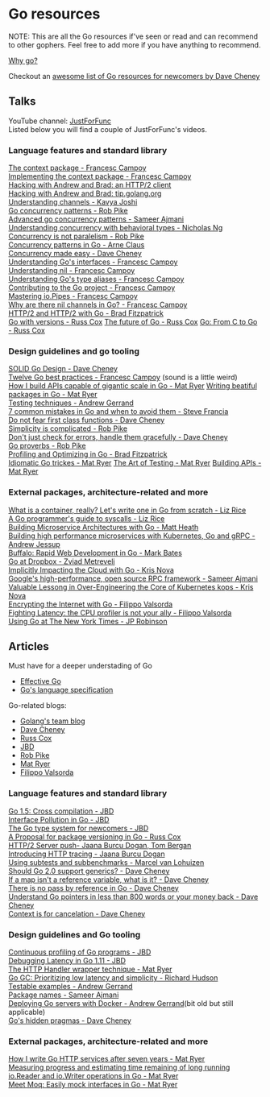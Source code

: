 # Go resources
NOTE: This are all the Go resources if've seen or read and can recommend to other gophers. Feel free to add more if you have anything to recommend.

[Why go?](https://dave.cheney.net/2017/03/20/why-go)

Checkout an [awesome list of Go resources for newcomers by Dave Cheney](https://dave.cheney.net/resources-for-new-go-programmers)

## Talks
YouTube channel: [JustForFunc](https://www.youtube.com/channel/UC_BzFbxG2za3bp5NRRRXJSw)  
Listed below you will find a couple of JustForFunc's videos.
### Language features and standard library
[The context package - Francesc Campoy](https://www.youtube.com/watch?v=LSzR0VEraWw)  
[Implementing the context package - Francesc Campoy](https://www.youtube.com/watch?v=8M90t0KvEDY)  
[Hacking with Andrew and Brad: an HTTP/2 client](https://www.youtube.com/watch?v=yG-UaBJXZ80)  
[Hacking with Andrew and Brad: tip.golang.org](https://www.youtube.com/watch?v=1rZ-JorHJEY)  
[Understanding channels - Kavya Joshi](https://www.youtube.com/watch?v=KBZlN0izeiY)  
[Go concurrency patterns - Rob Pike](https://www.youtube.com/watch?v=f6kdp27TYZs)  
[Advanced go concurrency patterns - Sameer Ajmani](https://www.youtube.com/watch?v=QDDwwePbDtw)  
[Understanding concurrency with behavioral types - Nicholas Ng](https://www.youtube.com/watch?v=SzgRMrrbTnM)  
[Concurrency is not paralelism - Rob Pike](https://www.youtube.com/watch?v=cN_DpYBzKso)  
[Concurrency patterns in Go - Arne Claus](https://www.youtube.com/watch?v=rDRa23k70CU)  
[Concurrency made easy - Dave Cheney](https://www.youtube.com/watch?v=yKQOunhhf4A)  
[Understanding Go's interfaces - Francesc Campoy](https://www.youtube.com/watch?v=F4wUrj6pmSI)  
[Understanding nil - Francesc Campoy](https://www.youtube.com/watch?v=ynoY2xz-F8s)  
[Understanding Go's type aliases - Francesc Campoy](https://www.youtube.com/watch?v=Vg603e9C-Vg)  
[Contributing to the Go project - Francesc Campoy](https://www.youtube.com/watch?v=DjZMKKfNVMc)  
[Mastering io.Pipes - Francesc Campoy](https://www.youtube.com/watch?v=LHZ2CAZE6Gs)  
[Why are there nil channels in Go? - Francesc Campoy](https://www.youtube.com/watch?v=t9bEg2A4jsw)  
[HTTP/2 and HTTP/2 with Go - Brad Fitzpatrick](https://www.youtube.com/watch?v=FARQMJndUn0)  
[Go with versions - Russ Cox](https://www.youtube.com/watch?v=F8nrpe0XWRg)
[The future of Go - Russ Cox](https://www.youtube.com/watch?v=0Zbh_vmAKvk)
[Go: From C to Go - Russ Cox](https://www.youtube.com/watch?v=QIE5nV5fDwA)

### Design guidelines and go tooling
[SOLID Go Design - Dave Cheney](https://www.youtube.com/watch?v=zzAdEt3xZ1M)  
[Twelve Go best practices - Francesc Campoy](https://www.youtube.com/watch?v=8D3Vmm1BGoY) (sound is a little weird)  
[How I build APIs capable of gigantic scale in Go - Mat Ryer](https://www.youtube.com/watch?v=FkPqqakDeRY)
[Writing beatiful packages in Go - Mat Ryer](https://www.youtube.com/watch?v=cAWlv2SeQus)  
[Testing techniques - Andrew Gerrand](https://www.youtube.com/watch?v=ndmB0bj7eyw)  
[7 common mistakes in Go and when to avoid them - Steve Francia](https://www.youtube.com/watch?v=29LLRKIL_TI)  
[Do not fear first class functions - Dave Cheney](https://www.youtube.com/watch?v=5buaPyJ0XeQ)  
[Simplicity is complicated - Rob Pike](https://www.youtube.com/watch?v=rFejpH_tAHM)  
[Don't just check for errors, handle them gracefully - Dave Cheney](https://www.youtube.com/watch?v=lsBF58Q-DnY)  
[Go proverbs - Rob Pike](https://www.youtube.com/watch?v=PAAkCSZUG1c)  
[Profiling and Optimizing in Go - Brad Fitzpatrick](https://www.youtube.com/watch?v=xxDZuPEgbBU)  
[Idiomatic Go trickes - Mat Ryer](https://www.youtube.com/watch?v=yeetIgNeIkc)
[The Art of Testing - Mat Ryer](https://www.youtube.com/watch?v=EOpj9aZ8Kfo)
[Building APIs - Mat Ryer](https://www.youtube.com/watch?v=tIm8UkSf6RA)

### External packages, architecture-related and more
[What is a container, really? Let's write one in Go from scratch - Liz Rice](https://www.youtube.com/watch?v=HPuvDm8IC-4)  
[A Go programmer's guide to syscalls - Liz Rice](https://www.youtube.com/watch?v=01w7viEZzXQ)  
[Building Microservice Architectures with Go - Matt Heath](https://www.youtube.com/watch?v=dVnMLtdJzn4)  
[Building high performance microservices with Kubernetes, Go and gRPC - Andrew Jessup](https://www.youtube.com/watch?v=YiNt4kUnnIM)  
[Buffalo: Rapid Web Development in Go - Mark Bates](https://www.youtube.com/watch?v=75NjCfLLftw)  
[Go at Dropbox - Zviad Metreveli](https://www.youtube.com/watch?v=JOx9enktnUM)  
[Implicitly Impacting the Cloud with Go - Kris Nova](https://www.youtube.com/watch?v=xwCYjtRi7fM)  
[Google's high-performance, open source RPC framework - Sameer Ajmani](https://www.youtube.com/watch?v=sZx3oZt7LVg)  
[Valuable Lessong in Over-Engineering the Core of Kubernetes kops - Kris Nova](https://www.youtube.com/watch?v=IiYHDDz_7mE)  
[Encrypting the Internet with Go - Filippo Valsorda](https://www.youtube.com/watch?v=CB_VfgwPmxQ)  
[Fighting Latency: the CPU profiler is not your ally - Filippo Valsorda](https://www.youtube.com/watch?v=Lxt8Vqn4JiQ)  
[Using Go at The New York Times - JP Robinson](https://www.youtube.com/watch?v=bAQ9ShmXYLY)  

## Articles
Must have for a deeper understading of Go
* [Effective Go](https://golang.org/doc/effective_go.html)
* [Go's language specification](https://golang.org/ref/spec)

Go-related blogs:
* [Golang's team blog](https://blog.golang.org)
* [Dave Cheney](https://dave.cheney.net/)
* [Russ Cox](https://research.swtch.com/)
* [JBD](https://medium.com/@rakyll)
* [Rob Pike](https://commandcenter.blogspot.com.ar/)
* [Mat Ryer](https://medium.com/@matryer)
* [Filippo Valsorda](https://blog.filippo.io/)

### Language features and standard library
[Go 1.5: Cross compilation - JBD](https://medium.com/@rakyll/go-1-5-cross-compilation-488092ba44ec)  
[Interface Pollution in Go - JBD](https://medium.com/@rakyll/interface-pollution-in-go-7d58bccec275)  
[The Go type system for newcomers - JBD](https://rakyll.org/typesystem/)  
[A Proposal for package versioning in Go - Russ Cox](https://blog.golang.org/versioning-proposal)  
[HTTP/2 Server push- Jaana Burcu Dogan, Tom Bergan](https://blog.golang.org/h2push)  
[Introducing HTTP tracing - Jaana Burcu Dogan](https://blog.golang.org/http-tracing)  
[Using subtests and subbenchmarks - Marcel van Lohuizen](https://blog.golang.org/subtests)  
[Should Go 2.0 support generics? - Dave Cheney](https://dave.cheney.net/2017/07/22/should-go-2-0-support-generics)  
[If a map isn't a reference variable, what is it? - Dave Cheney](https://dave.cheney.net/2017/04/30/if-a-map-isnt-a-reference-variable-what-is-it)  
[There is no pass by reference in Go - Dave Cheney](https://dave.cheney.net/2017/04/29/there-is-no-pass-by-reference-in-go)  
[Understand Go pointers in less than 800 words or your money back - Dave Cheney](https://dave.cheney.net/2017/04/26/understand-go-pointers-in-less-than-800-words-or-your-money-back)  
[Context is for cancelation - Dave Cheney](https://dave.cheney.net/2017/01/26/context-is-for-cancelation)

### Design guidelines and Go tooling
[Continuous profiling of Go programs - JBD](https://medium.com/google-cloud/continuous-profiling-of-go-programs-96d4416af77b)  
[Debugging Latency in Go 1.11 - JBD](https://medium.com/observability/debugging-latency-in-go-1-11-9f97a7910d68)  
[The HTTP Handler wrapper technique - Mat Ryer](https://medium.com/@matryer/the-http-handler-wrapper-technique-in-golang-updated-bc7fbcffa702)  
[Go GC: Prioritizing low latency and simplicity - Richard Hudson](https://blog.golang.org/go15gc)  
[Testable examples - Andrew Gerrand](https://blog.golang.org/examples)  
[Package names - Sameer Ajmani](https://blog.golang.org/package-names)  
[Deploying Go servers with Docker - Andrew Gerrand](https://blog.golang.org/docker)(bit old but still applicable)  
[Go's hidden pragmas - Dave Cheney](https://dave.cheney.net/2018/01/08/gos-hidden-pragmas)  


### External packages, architecture-related and more
[How I write Go HTTP services after seven years - Mat Ryer](https://medium.com/statuscode/how-i-write-go-http-services-after-seven-years-37c208122831)  
[Measuring progress and estimating time remaining of long running io.Reader and io.Writer operations in Go - Mat Ryer](https://blog.machinebox.io/measuring-the-progress-of-long-running-io-reader-and-io-writer-operations-in-go-ba26b204a507)  
[Meet Moq: Easily mock interfaces in Go - Mat Ryer](https://medium.com/@matryer/meet-moq-easily-mock-interfaces-in-go-476444187d10)  
